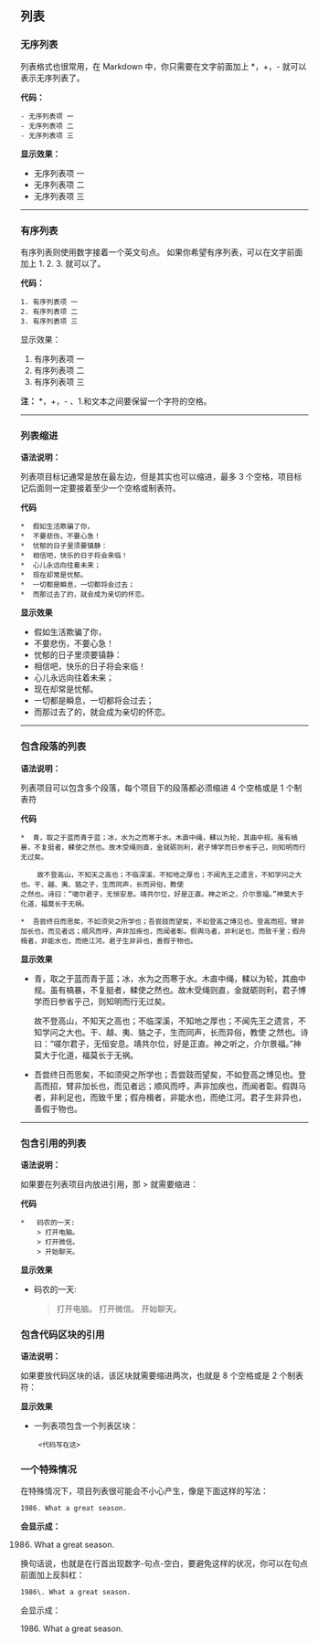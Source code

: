 ## 列表
### 无序列表
列表格式也很常用，在 Markdown 中，你只需要在文字前面加上 *，+，-  就可以表示无序列表了。

**代码：**

```
- 无序列表项 一
- 无序列表项 二
- 无序列表项 三
```
**显示效果：**

- 无序列表项 一
- 无序列表项 二
- 无序列表项 三

---

### 有序列表

有序列表则使用数字接着一个英文句点。
如果你希望有序列表，可以在文字前面加上 1. 2. 3. 就可以了。

**代码：**
```
1. 有序列表项 一
2. 有序列表项 二
3. 有序列表项 三
```

显示效果：

1. 有序列表项 一
2. 有序列表项 二
3. 有序列表项 三

**注：**  *，+，- 、1.和文本之间要保留一个字符的空格。

---

### 列表缩进

**语法说明：**

列表项目标记通常是放在最左边，但是其实也可以缩进，最多 3 个空格，项目标记后面则一定要接着至少一个空格或制表符。

**代码**

```
*  假如生活欺骗了你，
*  不要悲伤，不要心急！
*  忧郁的日子里须要镇静：
*  相信吧，快乐的日子将会来临！
*  心儿永远向往着未来；
*  现在却常是忧郁。
*  一切都是瞬息，一切都将会过去；
*  而那过去了的，就会成为亲切的怀恋。
```

**显示效果**

*  假如生活欺骗了你，
*  不要悲伤，不要心急！
*  忧郁的日子里须要镇静：
*  相信吧，快乐的日子将会来临！
*  心儿永远向往着未来；
*  现在却常是忧郁。
*  一切都是瞬息，一切都将会过去；
*  而那过去了的，就会成为亲切的怀恋。

---

### 包含段落的列表

**语法说明：**

列表项目可以包含多个段落，每个项目下的段落都必须缩进 4 个空格或是 1 个制表符

**代码**

```
*  青，取之于蓝而青于蓝；冰，水为之而寒于水。木直中绳，輮以为轮，其曲中规。虽有槁暴，不复挺者，輮使之然也。故木受绳则直，金就砺则利，君子博学而日参省乎己，则知明而行无过矣。

    故不登高山，不知天之高也；不临深溪，不知地之厚也；不闻先王之遗言，不知学问之大也。干、越、夷、貉之子，生而同声，长而异俗，教使
之然也。诗曰：“嗟尔君子，无恒安息。靖共尔位，好是正直。神之听之，介尔景福。”神莫大于化道，福莫长于无祸。

*  吾尝终日而思矣，不如须臾之所学也；吾尝跂而望矣，不如登高之博见也。登高而招，臂非加长也，而见者远；顺风而呼，声非加疾也，而闻者彰。假舆马者，非利足也，而致千里；假舟楫者，非能水也，而绝江河。君子生非异也，善假于物也。
```

**显示效果**

*  青，取之于蓝而青于蓝；冰，水为之而寒于水。木直中绳，輮以为轮，其曲中规。虽有槁暴，不复挺者，輮使之然也。故木受绳则直，金就砺则利，君子博学而日参省乎己，则知明而行无过矣。

    故不登高山，不知天之高也；不临深溪，不知地之厚也；不闻先王之遗言，不知学问之大也。干、越、夷、貉之子，生而同声，长而异俗，教使
之然也。诗曰：“嗟尔君子，无恒安息。靖共尔位，好是正直。神之听之，介尔景福。”神莫大于化道，福莫长于无祸。

*  吾尝终日而思矣，不如须臾之所学也；吾尝跂而望矣，不如登高之博见也。登高而招，臂非加长也，而见者远；顺风而呼，声非加疾也，而闻者彰。假舆马者，非利足也，而致千里；假舟楫者，非能水也，而绝江河。君子生非异也，善假于物也。

---

### 包含引用的列表

**语法说明：**

如果要在列表项目内放进引用，那 > 就需要缩进：

**代码**

```
*   码农的一天:
    > 打开电脑。
    > 打开微信。
    > 开始聊天。
```

**显示效果**

*   码农的一天:
    > 打开电脑。
    > 打开微信。
    > 开始聊天。

### 包含代码区块的引用

**语法说明：** 

如果要放代码区块的话，该区块就需要缩进两次，也就是 8 个空格或是 2 个制表符：

**显示效果**

*  一列表项包含一个列表区块：

        <代码写在这>

 ### 一个特殊情况

在特殊情况下，项目列表很可能会不小心产生，像是下面这样的写法：
```
1986. What a great season.
```
**会显示成：**

1986. What a great season.

换句话说，也就是在行首出现数字-句点-空白，要避免这样的状况，你可以在句点前面加上反斜杠：
```
1986\. What a great season.
```
会显示成：

1986\. What a great season.

